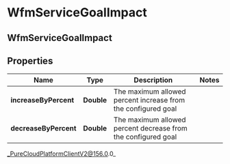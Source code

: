 # WfmServiceGoalImpact

## WfmServiceGoalImpact

## Properties

|Name | Type | Description | Notes|
|------------ | ------------- | ------------- | -------------|
| **increaseByPercent** | **Double** | The maximum allowed percent increase from the configured goal | |
| **decreaseByPercent** | **Double** | The maximum allowed percent decrease from the configured goal | |



_PureCloudPlatformClientV2@156.0.0_
